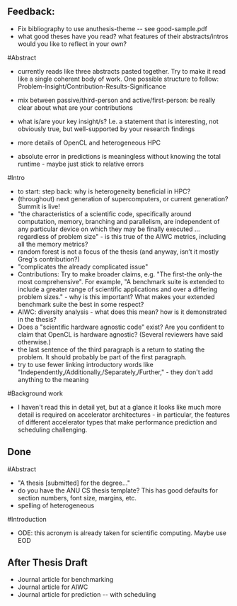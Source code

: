 Feedback:
--------

- Fix bibliography to use anuthesis-theme -- see good-sample.pdf
- what good theses have you read? what features of their abstracts/intros would you like to reflect in your own?

#Abstract

- currently reads like three abstracts pasted together. Try to make it read like a single coherent body of work. One possible structure to follow: Problem-Insight/Contribution-Results-Significance
- mix between passive/third-person and active/first-person: be really clear about what are your contributions
- what is/are your key insight/s? I.e. a statement that is interesting, not obviously true, but well-supported by your research findings

- more details of OpenCL and heterogeneous HPC
- absolute error in predictions is meaningless without knowing the total runtime - maybe just stick to relative errors

#Intro

- to start: step back: why is heterogeneity beneficial in HPC?
- (throughout) next generation of supercomputers, or current generation? Summit is live!
- "the characteristics of a scientific code, specifically around computation, memory, branching and parallelism, are independent of any particular device on which they may be finally executed ... regardless of problem size" - is this true of the AIWC metrics, including all the memory metrics?
- random forest is not a focus of the thesis (and anyway, isn’t it mostly Greg's contribution?)
- "complicates the already complicated issue"
- Contributions: Try to make broader claims, e.g. "The first-the only-the most comprehensive". For example, "A benchmark suite is extended to include a greater range of scientific applications and over a differing problem sizes." - why is this important? What makes your extended benchmark suite the best in some respect?
- AIWC: diversity analysis - what does this mean? how is it demonstrated in the thesis?
- Does a "scientific hardware agnostic code" exist? Are you confident to claim that OpenCL is hardware agnostic? (Several reviewers have said otherwise.)
- the last sentence of the third paragraph is a return to stating the problem. It should probably be part of the first paragraph.
- try to use fewer linking introductory words like "Independently,/Additionally,/Separately,/Further," - they don't add anything to the meaning


#Background work

- I haven't read this in detail yet, but at a glance it looks like much more detail is required on accelerator architectures - in particular, the features of different accelerator types that make performance prediction and scheduling challenging.


Done
----

#Abstract

- "A thesis [submitted] for the degree..."
- do you have the ANU CS thesis template? This has good defaults for section numbers, font size, margins, etc.
- spelling of heterogeneous

#Introduction

- ODE: this acronym is already taken for scientific computing. Maybe use EOD

After Thesis Draft
------------------

*   Journal article for benchmarking
*   Journal article for AIWC
*   Journal article for prediction -- with scheduling

